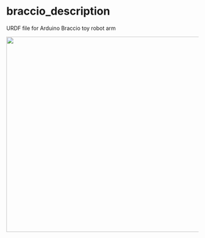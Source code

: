 # braccio_description

URDF file for Arduino Braccio toy robot arm

<img src="https://raw.githubusercontent.com/jonabalzer/braccio_description/master/renderings/05.png" width="512">
